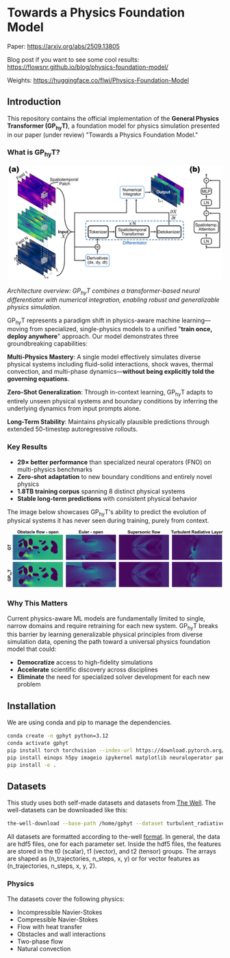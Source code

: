 # Towards a Physics Foundation Model

Paper: https://arxiv.org/abs/2509.13805

Blog post if you want to see some cool results: https://flowsnr.github.io/blog/physics-foundation-model/

Weights: https://huggingface.co/flwi/Physics-Foundation-Model

## Introduction

This repository contains the official implementation of the **General Physics Transformer (GP<sub>hy</sub>T)**, a foundation model for physics simulation presented in our paper (under review) "Towards a Physics Foundation Model."

### What is GP<sub>hy</sub>T?

<img src="images/arch.png" width="800" alt="GP<sub>hy</sub>T Architecture">

*Architecture overview: GP<sub>hy</sub>T combines a transformer-based neural differentiator with numerical integration, enabling robust and generalizable physics simulation.*

GP<sub>hy</sub>T represents a paradigm shift in physics-aware machine learning—moving from specialized, single-physics models to a unified "**train once, deploy anywhere**" approach. Our model demonstrates three groundbreaking capabilities:

**Multi-Physics Mastery**: A single model effectively simulates diverse physical systems including fluid-solid interactions, shock waves, thermal convection, and multi-phase dynamics—**without being explicitly told the governing equations**.

**Zero-Shot Generalization**: Through in-context learning, GP<sub>hy</sub>T adapts to entirely unseen physical systems and boundary conditions by inferring the underlying dynamics from input prompts alone.

**Long-Term Stability**: Maintains physically plausible predictions through extended 50-timestep autoregressive rollouts.

### Key Results

- **29× better performance** than specialized neural operators (FNO) on multi-physics benchmarks
- **Zero-shot adaptation** to new boundary conditions and entirely novel physics
- **1.8TB training corpus** spanning 8 distinct physical systems
- **Stable long-term predictions** with consistent physical behavior

The image below showcases GP<sub>hy</sub>T's ability to predict the evolution of physical systems it has never seen during training, purely from context.

<img src="images/result.png" width="800" alt="GP<sub>hy</sub>T generalization capabilities">


### Why This Matters

Current physics-aware ML models are fundamentally limited to single, narrow domains and require retraining for each new system. GP<sub>hy</sub>T breaks this barrier by learning generalizable physical principles from diverse simulation data, opening the path toward a universal physics foundation model that could:

- **Democratize** access to high-fidelity simulations
- **Accelerate** scientific discovery across disciplines
- **Eliminate** the need for specialized solver development for each new problem

## Installation

We are using conda and pip to manage the dependencies.

```bash
conda create -n gphyt python=3.12
conda activate gphyt
pip install torch torchvision --index-url https://download.pytorch.org/whl/cu128
pip install einops h5py imageio ipykernel matplotlib neuraloperator pandas the-well wandb dotenv torchtnt pytest
pip install -e .
```

## Datasets

This study uses both self-made datasets and datasets from [The Well](https://polymathic-ai.org/the_well/).
The well-datasets can be downloaded like this:

```bash
the-well-download --base-path /home/gphyt --dataset turbulent_radiative_layer_2D
```

All datasets are formatted according to the-well [format](https://polymathic-ai.org/the_well/data_format/).
In general, the data are hdf5 files, one for each parameter set.
Inside the hdf5 files, the features are stored in the t0 (scalar), t1 (vector), and t2 (tensor) groups.
The arrays are shaped as (n_trajectories, n_steps, x, y) or for vector features as (n_trajectories, n_steps, x, y, 2).

### Physics

The datasets cover the following physics:

- Incompressible Navier-Stokes
- Compressible Navier-Stokes
- Flow with heat transfer
- Obstacles and wall interactions
- Two-phase flow
- Natural convection
